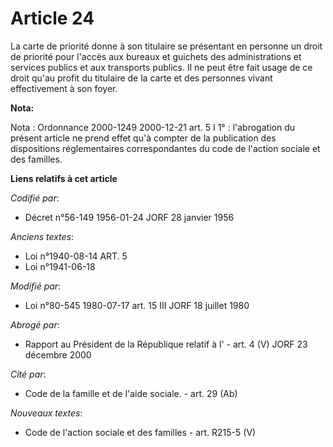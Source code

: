 # Article 24

La carte de priorité donne à son titulaire se présentant en personne un droit de priorité pour l'accès aux bureaux et
guichets des administrations et services publics et aux transports publics. Il ne peut être fait usage de ce droit qu'au
profit du titulaire de la carte et des personnes vivant effectivement à son foyer.

**Nota:**

Nota : Ordonnance 2000-1249 2000-12-21 art. 5 I 1° : l'abrogation du présent article ne prend effet qu'à compter de la
publication des dispositions réglementaires correspondantes du code de l'action sociale et des familles.

**Liens relatifs à cet article**

_Codifié par_:

  - Décret n°56-149 1956-01-24 JORF 28 janvier 1956

_Anciens textes_:

  - Loi n°1940-08-14 ART. 5
  - Loi n°1941-06-18

_Modifié par_:

  - Loi n°80-545 1980-07-17 art. 15 III JORF 18 juillet 1980

_Abrogé par_:

  - Rapport au Président de la République relatif à l' - art. 4 (V) JORF 23 décembre 2000

_Cité par_:

  - Code de la famille et de l'aide sociale. - art. 29 (Ab)

_Nouveaux textes_:

  - Code de l'action sociale et des familles - art. R215-5 (V)
